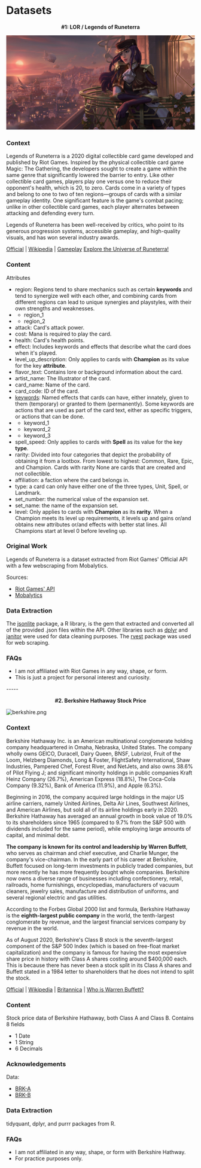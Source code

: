 # Datasets

<p align ='center'> <b> #1: LOR / Legends of Runeterra </b>
 </p>

![caitlyn.png](/images/lor_banner.jpg)
### Context

Legends of Runeterra is a 2020 digital collectible card game developed and published by Riot Games. Inspired by the physical collectible card game Magic: The Gathering, the developers sought to create a game within the same genre that significantly lowered the barrier to entry. 
Like other collectible card games, players play one versus one to reduce their opponent's health, which is 20, to zero. Cards come in a variety of types and belong to one to two of ten regions—groups of cards with a similar gameplay identity. One significant feature is the game's combat pacing; unlike in other collectible card games, each player alternates between attacking and defending every turn. 

Legends of Runeterra has been well-received by critics, who point to its generous progression systems, accessible gameplay, and high-quality visuals, and has won several industry awards.

[Official](https://playruneterra.com/en-us/) | [Wikipedia](https://en.wikipedia.org/wiki/Legends_of_Runeterra) | [Gameplay](https://www.youtube.com/watch?v=LIcrGl2L7M8) 
[Explore the Universe of Runeterra!](https://universe.leagueoflegends.com/en_US/)



### Content
Attributes
- region: Regions tend to share mechanics such as certain **keywords** and tend to synergize well with each other, and combining cards from different regions can lead to unique synergies and playstyles, with their own strengths and weaknesses.
- - region_1
- - region_2
- attack: Card's attack power.
- cost: Mana is required to play the card.
- health: Card's health points.
- effect: Includes keywords and effects that describe what the card does when it's played.
- level_up_description: Only applies to cards with **Champion** as its value for the key **attribute**.
- flavor_text: Contains lore or background information about the card.
- artist_name: The Illustrator of the card.
- card_name: Name of the card.
- card_code: ID of the card.
- [keywords](https://www.lorscout.com/keywords): Named effects that cards can have, either innately, given to them (temporary) or granted to them (permanently). Some keywords are actions that are used as part of the card text, either as specific triggers, or actions that can be done.
- - keyword_1
- - keyword_2
- - keyword_3
- spell_speed: Only applies to cards with **Spell** as its value for the key **type**.
- rarity: Divided into four categories that depict the probability of obtaining it from a lootbox. From lowest to highest: Common, Rare, Epic, and Champion. Cards with rarity None are cards that are created and not collectible.
- affiliation: a faction where the card belongs in.
- type: a card can only have either one of the three types, Unit, Spell, or Landmark.
- set_number: the numerical value of the expansion set.
- set_name: the name of the expansion set.
- level: Only applies to cards with **Champion** as its **rarity**. When a Champion meets its level up requirements, it levels up and gains or/and obtains new attributes or/and effects with better stat lines. All Champions start at level 0 before leveling up.




### Original Work

Legends of Runeterra is a dataset extracted from Riot Games' Official API with a few webscraping from Mobalytics.

Sources:
- [Riot Games' API](https://developer.riotgames.com/docs/lor)
- [Mobalytics](https://lor.mobalytics.gg/cards)


### Data Extraction 
The [jsonlite](https://cran.r-project.org/web/packages/jsonlite/index.html) package, a R library, is the gem that extracted and converted all of the provided .json files within the API. Other libraries such as [dplyr](https://cran.r-project.org/web/packages/dplyr/vignettes/dplyr.html) and [janitor](https://cran.r-project.org/web/packages/janitor/index.html) were used for data cleaning purposes.  The [rvest](https://cran.r-project.org/web/packages/rvest/rvest.pdf) package was used for web scraping.


### FAQs
- I am not affiliated with Riot Games in any way, shape, or form. 
- This is just a project for personal interest and curiosity.

<p align 'center'>
-----
</p>


<p align = 'center' > 
<b> #2. Berkshire Hathaway Stock Price </b>
</p>

![berkshire.png](/images/berkshire_hathway.png)

### Context

Berkshire Hathaway Inc. is an American multinational conglomerate holding company headquartered in Omaha, Nebraska, United States. The company wholly owns GEICO, Duracell, Dairy Queen, BNSF, Lubrizol, Fruit of the Loom, Helzberg Diamonds, Long & Foster, FlightSafety International, Shaw Industries, Pampered Chef, Forest River, and NetJets, and also owns 38.6% of Pilot Flying J; and significant minority holdings in public companies Kraft Heinz Company (26.7%), American Express (18.8%), The Coca-Cola Company (9.32%), Bank of America (11.9%), and Apple (6.3%).

Beginning in 2016, the company acquired large holdings in the major US airline carriers, namely United Airlines, Delta Air Lines, Southwest Airlines, and American Airlines, but sold all of its airline holdings early in 2020. Berkshire Hathaway has averaged an annual growth in book value of 19.0% to its shareholders since 1965 (compared to 9.7% from the S&P 500 with dividends included for the same period), while employing large amounts of capital, and minimal debt.

**The company is known for its control and leadership by Warren Buffett**, who serves as chairman and chief executive, and Charlie Munger, the company's vice-chairman. In the early part of his career at Berkshire, Buffett focused on long-term investments in publicly traded companies, but more recently he has more frequently bought whole companies. Berkshire now owns a diverse range of businesses including confectionery, retail, railroads, home furnishings, encyclopedias, manufacturers of vacuum cleaners, jewelry sales, manufacture and distribution of uniforms, and several regional electric and gas utilities.

According to the Forbes Global 2000 list and formula, Berkshire Hathaway is the **eighth-largest public company** in the world, the tenth-largest conglomerate by revenue, and the largest financial services company by revenue in the world.

As of August 2020, Berkshire's Class B stock is the seventh-largest component of the S&P 500 Index (which is based on free-float market capitalization) and the company is famous for having the most expensive share price in history with Class A shares costing around $400,000 each. This is because there has never been a stock split in its Class A shares and Buffett stated in a 1984 letter to shareholders that he does not intend to split the stock.

[Official](https://www.berkshirehathaway.com/) | [Wikipedia](https://en.wikipedia.org/wiki/Berkshire_Hathaway) | [Britannica](https://www.britannica.com/topic/Berkshire-Hathaway) | [Who is Warren Buffett?](https://en.wikipedia.org/wiki/Warren_Buffett)

### Content

Stock price data of Berkshire Hathaway, both Class A and Class B.
Contains 8 fields
- 1 Date
- 1 String
- 6 Decimals

### Acknowledgements

Data:
- [BRK-A](https://finance.yahoo.com/quote/BRK-A/)
- [BRK-B](https://finance.yahoo.com/quote/BRK-B/)


### Data Extraction

tidyquant, dplyr, and purrr packages from R.

### FAQs
- I am not affiliated in any way, shape, or form with Berkshire Hathway.
- For practice purposes only.

 
